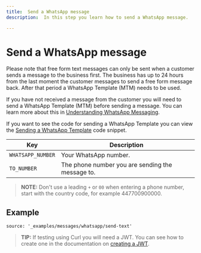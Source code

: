 ```yaml
---
title:  Send a WhatsApp message
description:  In this step you learn how to send a WhatsApp message.

---
```


Send a WhatsApp message
=======================

Please note that free form text messages can only be sent when a customer sends a message to the business first. The business has up to 24 hours from the last moment the customer messages to send a free form message back. After that period a WhatsApp Template (MTM) needs to be used.

If you have not received a message from the customer you will need to send a WhatsApp Template (MTM) before sending a message. You can learn more about this in [Understanding WhatsApp Messaging](/messages/concepts/whatsapp).

If you want to see the code for sending a WhatsApp Template you can view the [Sending a WhatsApp Template](/messages/code-snippets/send-whatsapp-template) code snippet.

|Key | Description|
|-- | --|
|`WHATSAPP_NUMBER` | Your WhatsApp number.|
|`TO_NUMBER` | The phone number you are sending the message to.|

> **NOTE:** Don't use a leading `+` or `00` when entering a phone number, start with the country code, for example 447700900000\.

Example
-------

```code_snippets
source: '_examples/messages/whatsapp/send-text'
```

> **TIP:** If testing using Curl you will need a JWT. You can see how to create one in the documentation on [creating a JWT](/messages/code-snippets/before-you-begin#generate-a-jwt).

